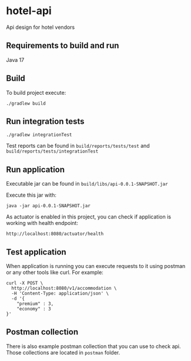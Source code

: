 # hotel-api
Api design for hotel vendors

## Requirements to build and run
Java 17

## Build

To build project execute:

```
./gradlew build
```

## Run integration tests

```
./gradlew integrationTest
```
Test reports can be found in `build/reports/tests/test` and `build/reports/tests/integrationTest`

## Run application

Executable jar can be found in `build/libs/api-0.0.1-SNAPSHOT.jar`

Execute this jar with:

```
java -jar api-0.0.1-SNAPSHOT.jar
```

As actuator is enabled in this project, you can check if application is working with health endpoint:

```
http://localhost:8080/actuator/health
```

## Test application

When application is running you can execute requests to it using postman or any other tools like curl. 
For example:

```
curl -X POST \
  http://localhost:8080/v1/accommodation \
  -H 'Content-Type: application/json' \
  -d '{
	"premium" : 3,
	"economy" : 3
}'
```

## Postman collection  

There is also example postman collection that you can use to check api. Those collections are located in `postman` folder.